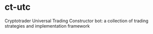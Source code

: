 # ct-utc
Cryptotrader Universal Trading Constructor bot: a collection of trading strategies and implementation framework
